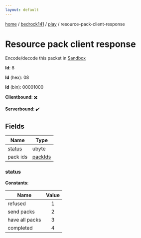```yaml
---
layout: default
---
```


[home](/)  /  [bedrock141](/protocol/bedrock141)  /  [play](/protocol/bedrock141/play)  /  resource-pack-client-response

# Resource pack client response

Encode/decode this packet in [Sandbox](../../../sandbox/bedrock141#play.resource_pack_client_response)

**Id**: 8

**Id** (hex): 08

**Id** (bin): 00001000

**Clientbound**: ✖️

**Serverbound**: ✔️

## Fields

Name | Type
---|---
[status](#status) | ubyte
pack ids | [packIds](/protocol/bedrock141/arrays)

### status

**Constants**:

Name | Value
---|:---:
refused | 1
send packs | 2
have all packs | 3
completed | 4
